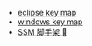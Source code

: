 * [eclipse key map](https://github.com/LilyBlooper/arcanine/blob/master/wiki/env/Keymap%20for%20Eclipse.md)
* [windows key map](https://github.com/LilyBlooper/arcanine/blob/master/wiki/env/Keymap%20for%20Windows.md)
* [SSM 脚手架 :beers: ](https://github.com/LilyBlooper/arcanine/blob/master/wiki/env/ssm%20scaffold.md)